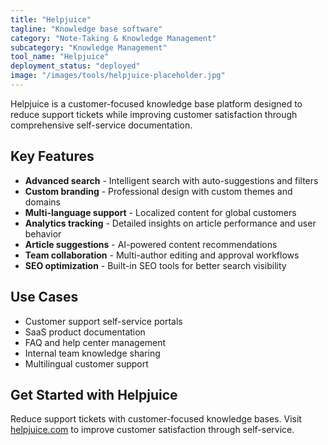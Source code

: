 ```yaml
---
title: "Helpjuice"
tagline: "Knowledge base software"
category: "Note-Taking & Knowledge Management"
subcategory: "Knowledge Management"
tool_name: "Helpjuice"
deployment_status: "deployed"
image: "/images/tools/helpjuice-placeholder.jpg"
---
```

Helpjuice is a customer-focused knowledge base platform designed to reduce support tickets while improving customer satisfaction through comprehensive self-service documentation.

## Key Features

- **Advanced search** - Intelligent search with auto-suggestions and filters
- **Custom branding** - Professional design with custom themes and domains
- **Multi-language support** - Localized content for global customers
- **Analytics tracking** - Detailed insights on article performance and user behavior
- **Article suggestions** - AI-powered content recommendations
- **Team collaboration** - Multi-author editing and approval workflows
- **SEO optimization** - Built-in SEO tools for better search visibility

## Use Cases

- Customer support self-service portals
- SaaS product documentation
- FAQ and help center management
- Internal team knowledge sharing
- Multilingual customer support

## Get Started with Helpjuice

Reduce support tickets with customer-focused knowledge bases. Visit [helpjuice.com](https://helpjuice.com) to improve customer satisfaction through self-service.